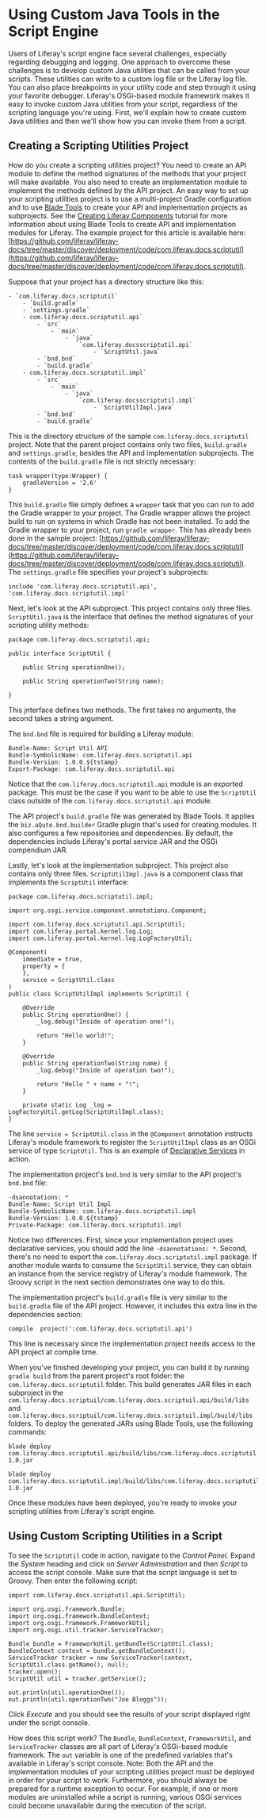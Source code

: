 # Using Custom Java Tools in the Script Engine

Users of Liferay's script engine face several challenges, especially regarding
debugging and logging. One approach to overcome these challenges is to develop
custom Java utilities that can be called from your scripts. These utilities can
write to a custom log file or the Liferay log file. You can also place
breakpoints in your utility code and step through it using your favorite
debugger. Liferay's OSGi-based module framework makes it easy to invoke custom
Java utilities from your script, regardless of the scripting language you're
using. First, we'll explain how to create custom Java utilities and then we'll
show how you can invoke them from a script.

## Creating a Scripting Utilities Project

How do you create a scripting utilities project? You need to create an API
module to define the method signatures of the methods that your project will
make available. You also need to create an implementation module to implement
the methods defined by the API project. An easy way to set up your scripting
utilities project is to use a multi-project Gradle configuration and to use
[Blade Tools](https://github.com/gamerson/blade.tools) to create your API and
implementation projects as subprojects. See the
[Creating Liferay Components](/develop/tutorials/-/knowledge_base/7-0/creating-liferay-components)
tutorial for more information about using Blade Tools to create API and
implementation modules for Liferay. The example project for this article is
available here:
[https://github.com/liferay/liferay-docs/tree/master/discover/deployment/code/com.liferay.docs.scriptutil](https://github.com/liferay/liferay-docs/tree/master/discover/deployment/code/com.liferay.docs.scriptutil).

Suppose that your project has a directory structure like this:

    - `com.liferay.docs.scriptutil`
        - `build.gradle`
        - `settings.gradle`
        - com.liferay.docs.scriptutil.api`
            - `src`
                - `main`
                    - `java`
                        `com.liferay.docsscriptutil.api`
                            - `ScriptUtil.java`
            - `bnd.bnd`
            - `build.gradle`
        - com.liferay.docs.scriptutil.impl`
            - `src`
                - `main`
                    - `java`
                        `com.liferay.docsscriptutil.impl`
                            - `ScriptUtilImpl.java`
            - `bnd.bnd`
            - `build.gradle`

This is the directory structure of the sample `com.liferay.docs.scriptutil`
project. Note that the parent project contains only two files, `build.gradle`
and `settings.gradle`, besides the API and implementation subprojects. The
contents of the `build.gradle` file is not strictly necessary:

    task wrapper(type:Wrapper) {
        gradleVersion = '2.6'
    }

This `build.gradle` file simply defines a `wrapper` task that you can run to add
the Gradle wrapper to your project. The Gradle wrapper allows the project build
to run on systems in which Gradle has not been installed. To add the Gradle
wrapper to your project, run `gradle wrapper`. This has already been done in the
sample project:
[https://github.com/liferay/liferay-docs/tree/master/discover/deployment/code/com.liferay.docs.scriptutil](https://github.com/liferay/liferay-docs/tree/master/discover/deployment/code/com.liferay.docs.scriptutil).
The `settings.gradle` file specifies your project's subprojects:

    include 'com.liferay.docs.scriptutil.api', 'com.liferay.docs.scriptutil.impl'

Next, let's look at the API subproject. This project contains only three files.
`ScriptUtil.java` is the interface that defines the method signatures of your
scripting utility methods:

    package com.liferay.docs.scriptutil.api;

    public interface ScriptUtil {
            
        public String operationOne(); 

        public String operationTwo(String name);	

    }

This jnterface defines two methods. The first takes no arguments, the second
takes a string argument.

The `bnd.bnd` file is required for building a Liferay module:

    Bundle-Name: Script Util API
    Bundle-SymbolicName: com.liferay.docs.scriptutil.api
    Bundle-Version: 1.0.0.${tstamp}
    Export-Package: com.liferay.docs.scriptutil.api

Notice that the `com.liferay.docs.scriptutil.api` module is an exported package.
This must be the case if you want to be able to use the `ScriptUtil` class
outside of the `com.liferay.docs.scriptutil.api` module.

The API project's `build.gradle` file was generated by Blade Tools. It applies
the `biz.aQute.bnd.builder` Gradle plugin that's used for creating modules. It
also configures a few repositories and dependencies. By default, the
dependencies include Liferay's portal service JAR and the OSGi compendium JAR.

Lastly, let's look at the implementation subproject. This project also contains
only three files. `ScriptUtilImpl.java` is a component class that implements the
`ScriptUtil` interface:

    package com.liferay.docs.scriptutil.impl;

    import org.osgi.service.component.annotations.Component;

    import com.liferay.docs.scriptutil.api.ScriptUtil;
    import com.liferay.portal.kernel.log.Log;
    import com.liferay.portal.kernel.log.LogFactoryUtil;

    @Component(
        immediate = true,
        property = {
        },
        service = ScriptUtil.class
    )
    public class ScriptUtilImpl implements ScriptUtil {

        @Override
        public String operationOne() {
            _log.debug("Inside of operation one!");

            return "Hello world!";
        }

        @Override
        public String operationTwo(String name) {
            _log.debug("Inside of operation two!");

            return "Hello " + name + "!";
        }

        private static Log _log = LogFactoryUtil.getLog(ScriptUtilImpl.class); 
    }

The line `service = ScriptUtil.class` in the `@Component` annotation instructs
Liferay's module framework to register the `ScriptUtilImpl` class as an OSGi
service of type `ScriptUtil`. This is an example of
[Declarative Services](http://wiki.osgi.org/wiki/Declarative_Services) in
action.

The implementation project's `bnd.bnd` is very similar to the API project's
`bnd.bnd` file:

    -dsannotations: *
    Bundle-Name: Script Util Impl
    Bundle-SymbolicName: com.liferay.docs.scriptutil.impl
    Bundle-Version: 1.0.0.${tstamp}
    Private-Package: com.liferay.docs.scriptutil.impl

Notice two differences. First, since your implementation project uses
declarative services, you should add the line `-dsannotations: *`. Second,
there's no need to export the `com.liferay.docs.scriptutil.impl` package. If
another module wants to consume the `ScriptUtil` service, they can obtain an
instance from the service registry of Liferay's module framework. The Groovy
script in the next section demonstrates one way to do this.

The implementation project's `build.gradle` file is very similar to the
`build.gradle` file of the API project. However, it includes this extra line in
the dependencies section:

    compile  project(':com.liferay.docs.scriptutil.api')

This line is necessary since the implementation project needs access to the API
project at compile time.

When you've finished developing your project, you can build it by running
`gradle build` from the parent project's root folder: the
`com.liferay.docs.scriptutil` folder. This build generates JAR files in each
subproject in the
`com.liferay.docs.scriptuil/com.liferay.docs.scriptuil.api/build/libs` and
`com.liferay.docs.scriptuil/com.liferay.docs.scriptuil.impl/build/libs` folders.
To deploy the generated JARs using Blade Tools, use the following commands:

    blade deploy com.liferay.docs.scriptutil.api/build/libs/com.liferay.docs.scriptutil.api-1.0.jar

    blade deploy com.liferay.docs.scriptutil.impl/build/libs/com.liferay.docs.scriptutil.impl-1.0.jar

Once these modules have been deployed, you're ready to invoke your scripting
utilities from Liferay's script engine.

## Using Custom Scripting Utilities in a Script

To see the `ScriptUtil` code in action, navigate to the *Control Panel*. Expand
the *System* heading and click on *Server Administration* and then *Script* to
access the script console. Make sure that the script language is set to Groovy.
Then enter the following script: 

    import com.liferay.docs.scriptutil.api.ScriptUtil;

    import org.osgi.framework.Bundle;
    import org.osgi.framework.BundleContext;
    import org.osgi.framework.FrameworkUtil;
    import org.osgi.util.tracker.ServiceTracker;

    Bundle bundle = FrameworkUtil.getBundle(ScriptUtil.class);
    BundleContext context = bundle.getBundleContext();
    ServiceTracker tracker = new ServiceTracker(context, ScriptUtil.class.getName(), null);
    tracker.open();
    ScriptUtil util = tracker.getService();

    out.println(util.operationOne());
    out.println(util.operationTwo("Joe Bloggs"));

Click *Execute* and you should see the results of your script displayed right
under the script console.

How does this script work? The `Bundle`, `BundleContext`, `FrameworkUtil`, and
`ServiceTracker` classes are all part of Liferay's OSGi-based module framework.
The `out` variable is one of the predefined variables that's available in
Liferay's script console. Note: Both the API and the implementation modules of
your scripting utilities project must be deployed in order for your script to
work. Furthermore, you should always be prepared for a runtime exception to
occur. For example, if one or more modules are uninstalled while a script is
running, various OSGi services could become unavailable during the execution of
the script.
